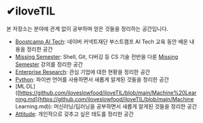 # ✔iloveTIL
본 저장소는 분야에 관계 없이 공부하며 얻은 것들을 정리하는 공간입니다.

- [Boostcamp AI Tech](https://github.com/iloveslowfood/iloveTIL/tree/main/boostcamp_ai): 네이버 커넥트재단 부스트캠프 AI Tech 교육 동안 배운 내용을 정리한 공간
- [Missing Semester](https://github.com/iloveslowfood/iloveTIL/tree/main/missingsemester_cambridge): Shell, Git, 디버깅 등 CS 기술 전반을 다룬 [Missing Semester](https://www.youtube.com/c/MissingSemester/videos) 강의를 정리한 공간
- [Enterprise Research](https://github.com/iloveslowfood/iloveTIL/tree/main/enterprise_research): 관심 기업에 대한 현황을 정리한 공간
- [Python](https://github.com/iloveslowfood/iloveTIL/blob/main/Python.md): 파이썬 언어를 사용하면서 새롭게 알게된 것들을 정리한 공간
- [ML·DL]([https://github.com/iloveslowfood/iloveTIL/blob/main/Machine%20Learning.md](https://github.com/iloveslowfood/iloveTIL/blob/main/Machine Learning.md)): 머신러닝/딥러닝을 공부하면서 새롭게 알게된 것들을 정리한 공간
- [Attitude](https://github.com/iloveslowfood/iloveTIL/blob/main/Attitude.md): 개인적으로 갖추고 싶은 태도를 정리한 공간

